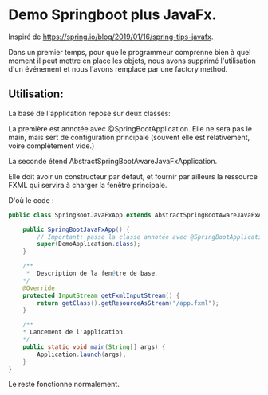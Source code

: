# Demo Springboot plus JavaFx.

 Inspiré de https://spring.io/blog/2019/01/16/spring-tips-javafx.

Dans un premier temps, pour que le programmeur comprenne bien à quel moment il peut mettre en place les objets, nous avons supprimé l'utilisation d'un événement et nous l'avons remplacé par une factory method.

## Utilisation:

La base de l'application repose sur deux classes:

La première est annotée avec @SpringBootApplication. Elle ne sera pas le main, mais sert de configuration principale (souvent elle est relativement, voire complètement vide.)

La seconde étend AbstractSpringBootAwareJavaFxApplication.

Elle doit avoir un constructeur par défaut, et fournir par ailleurs la ressource FXML qui servira à charger la fenêtre principale.

D'où le code :
~~~~~java
public class SpringBootJavaFxApp extends AbstractSpringBootAwareJavaFxApplication {

    public SpringBootJavaFxApp() {
        // Important: passe la classe annotée avec @SpringBootApplication:
        super(DemoApplication.class);
    }

    /**
     *  Description de la fenêtre de base.
    */ 
    @Override
    protected InputStream getFxmlInputStream() {
        return getClass().getResourceAsStream("/app.fxml");
    }

    /**
    * Lancement de l'application.
    */
    public static void main(String[] args) {
        Application.launch(args);
    }
}
~~~~~

Le reste fonctionne normalement.

